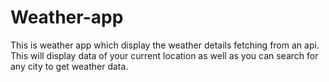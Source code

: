 # Weather-app
This is weather app which display the weather details fetching from an api.
This will display data of your current location as well as you can search for any city to get weather data.
